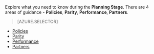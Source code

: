 Explore what you need to know during the **Planning Stage**. There are 4 areas of guidance - **Policies**, **Parity**, **Performance**, **Partners**.

> [AZURE.SELECTOR]
- [Policies](/solutions/global-customer/planning/guidance/policies/)
- [Parity](/solutions/global-customer/planning/guidance/parity/)
- [Performance](/solutions/global-customer/planning/guidance/performance/)
- [Partners](/solutions/global-customer/planning/guidance/partners/)
